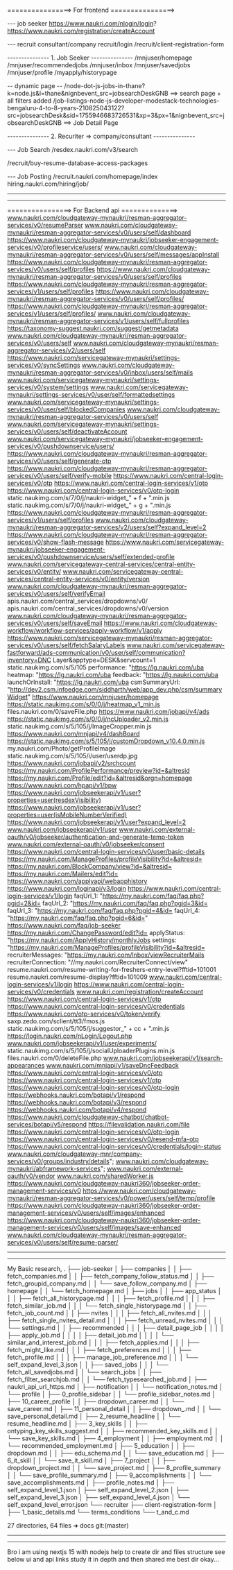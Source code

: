 
================> For frontend ================>

--- job seeker
https://www.naukri.com/nlogin/login?
https://www.naukri.com/registration/createAccount

--- recruit consultant/company
recruit/login
/recruit/client-registration-form

--------------- 1. Job Seeker ---------------
/mnjuser/homepage
/mnjuser/recommendedjobs
/mnjuser/inbox
/mnjuser/savedjobs
/mnjuser/profile
/myapply/historypage

-- dynamic page --
/node-dot-js-jobs-in-thane?k=node.js&l=thane&nignbevent_src=jobsearchDeskGNB ==> search page + all filters added
/job-listings-node-js-developer-modestack-technologies-bengaluru-4-to-8-years-210825043122?src=jobsearchDesk&sid=1755946683726531&xp=3&px=1&nignbevent_src=jobsearchDeskGNB ==> Job Detail Page 

--------------- 2. Recuriter => company/consultant ---------------

--- Job Search
/resdex.naukri.com/v3/search

/recruit/buy-resume-database-access-packages

--- Job Posting
/recruit.naukri.com/homepage/index
hiring.naukri.com/hiring/job/

------------------------------------------------------------------------------------------------
------------------------------------------------------------------------------------------------

================> For Backend api ==============>
www.naukri.com/cloudgateway-mynaukri/resman-aggregator-services/v0/resumeParser
www.naukri.com/cloudgateway-mynaukri/resman-aggregator-services/v0/users/self/dashboard
https://www.naukri.com/cloudgateway-mynaukri/jobseeker-engagement-services/v0/profileservice/users/
www.naukri.com/cloudgateway-mynaukri/resman-aggregator-services/v0/users/self/messages/appInstall
https://www.naukri.com/cloudgateway-mynaukri/resman-aggregator-services/v0/users/self/profiles
https://www.naukri.com/cloudgateway-mynaukri/resman-aggregator-services/v0/users/self/profiles
https://www.naukri.com/cloudgateway-mynaukri/resman-aggregator-services/v1/users/self/profiles
https://www.naukri.com/cloudgateway-mynaukri/resman-aggregator-services/v0/users/self/profiles/
https://www.naukri.com/cloudgateway-mynaukri/resman-aggregator-services/v1/users/self/profiles/
www.naukri.com/cloudgateway-mynaukri/resman-aggregator-services/v1/users/self/fullprofiles
https://taxonomy-suggest.naukri.com/suggest/getmetadata
www.naukri.com/cloudgateway-mynaukri/resman-aggregator-services/v0/users/self
www.naukri.com/cloudgateway-mynaukri/resman-aggregator-services/v2/users/self
https://www.naukri.com/servicegateway-mynaukri/settings-services/v0/syncSettings
www.naukri.com/cloudgateway-mynaukri/resman-aggregator-services/v0/inbox/users/self/mails
www.naukri.com/servicegateway-mynaukri/settings-services/v0/system/settings
www.naukri.com/servicegateway-mynaukri/settings-services/v0/user/self/formattedsettings
www.naukri.com/servicegateway-mynaukri/settings-services/v0/user/self/blockedCompanies
www.naukri.com/cloudgateway-mynaukri/resman-aggregator-services/v0/users/self
www.naukri.com/servicegateway-mynaukri/settings-services/v0/users/self/deactivateAccount 
www.naukri.com/servicegateway-mynaukri/jobseeker-engagement-services/v0/pushdownservice/users/
https://www.naukri.com/cloudgateway-mynaukri/resman-aggregator-services/v0/users/self/generate-otp
https://www.naukri.com/cloudgateway-mynaukri/resman-aggregator-services/v0/users/self/verify-mobile
https://www.naukri.com/central-login-services/v0/otp
https://www.naukri.com/central-login-services/v1/otp
https://www.naukri.com/central-login-services/v0/otp-login
static.naukimg.com/s/7/0/j/naukri-widget_" + f + ".min.js
static.naukimg.com/s/7/0/j/naukri-widget_" + g + ".min.js
https://www.naukri.com/cloudgateway-mynaukri/resman-aggregator-services/v1/users/self/profiles
www.naukri.com/cloudgateway-mynaukri/resman-aggregator-services/v2/users/self?expand_level=2
https://www.naukri.com/cloudgateway-mynaukri/resman-aggregator-services/v0/show-flash-message
https://www.naukri.com/servicegateway-mynaukri/jobseeker-engagement-services/v0/pushdownservice/users/self/extended-profile
www.naukri.com/servicegateway-central-services/central-entity-services/v0/entity/
www.naukri.com/servicegateway-central-services/central-entity-services/v0/entity/version
www.naukri.com/cloudgateway-mynaukri/resman-aggregator-services/v0/users/self/verifyEmail
apis.naukri.com/central_services/dropdowns/v0/
apis.naukri.com/central_services/dropdowns/v0/version
www.naukri.com/cloudgateway-mynaukri/resman-aggregator-services/v0/users/self/saveEmail
https://www.naukri.com/cloudgateway-workflow/workflow-services/apply-workflow/v1/apply
https://www.naukri.com/servicegateway-mynaukri/resman-aggregator-services/v0/users/self/fetchSalaryLabels
www.naukri.com/servicegateway-fastforward/ads-communication/v0/user/self/communication?inventory=DNC Layer&apptype=DESK&servcount=1
static.naukimg.com/s/5/105
        performance: "https://lg.naukri.com/uba
        heatmap: "https://lg.naukri.com/uba
        feedback: "https://lg.naukri.com/uba
        launchOrInstall: "https://lg.naukri.com/uba
        csmSummaryUrl: "http://dev2.csm.infoedge.com/siddharth/web/app_dev.php/csm/summaryWidget"
https://www.naukri.com/mnjuser/homepage
https://static.naukimg.com/s/0/0/j/heatmap_v1_min.js
files.naukri.com/0/saveFile.php
https://www.naukri.com/jobapi/v4/ads
https://static.naukimg.com/s/0/0/j/ncUploader_v2.min.js
static.naukimg.com/s/5/105/j/ImageCropper.min.js
https://www.naukri.com/mnjapi/v4/dashBoard
https://static.naukimg.com/s/5/105/j/customDropdown_v10.4.0.min.js
my.naukri.com/Photo/getProfileImage
static.naukimg.com/s/5/105/i/user/userdp.jpg
https://www.naukri.com/jobapi/v2/srchcount
https://my.naukri.com/ProfilePerformance/preview?id=&altresid
https://my.naukri.com/Profile/edit?id=&altresid&orgn=homepage
https://www.naukri.com/hpapi/v1/bpw
https://www.naukri.com/jobseekerapi/v1/user?properties=user(resdexVisibility)
https://www.naukri.com/jobseekerapi/v1/user?properties=user(isMobileNumberVerified)
https://www.naukri.com/jobseekerapi/v1/user?expand_level=2
www.naukri.com/jobseekerapi/v1/user
www.naukri.com/external-oauth/v0/jobseeker/authentication-and-generate-temp-token
www.naukri.com/external-oauth/v0/jobseeker/consent
https://www.naukri.com/central-login-services/v0/user/basic-details
https://my.naukri.com/ManageProfiles/profileVisibility?id=&altresid=
https://my.naukri.com/BlockCompany/view?id=&altresid=
https://my.naukri.com/Mailers/edit?id=
https://www.naukri.com/applyapi/webapphistory
https://www.naukri.com/loginapi/v3/login
https://www.naukri.com/central-login-services/v1/login
        faqUrl_1: "https://my.naukri.com/faq/faq.php?pgid=2&id=
        faqUrl_2: "https://my.naukri.com/faq/faq.php?pgid=3&id=
        faqUrl_3: "https://my.naukri.com/faq/faq.php?pgid=4&id=
        faqUrl_4: "https://my.naukri.com/faq/faq.php?pgid=6&id="
https://www.naukri.com/faq/job-seeker
https://my.naukri.com/ChangePassword/edit?id=
        applyStatus: "https://my.naukri.com/ApplyHistory/monthlyJobs
        settings: "https://my.naukri.com/ManageProfiles/profileVisibility?id=&altresid=
        recruiterMessages: "https://my.naukri.com/Inbox/viewRecruiterMails
        recruiterConnection: "//my.naukri.com/RecruiterConnect/view"
resume.naukri.com/resume-writing-for-freshers-entry-level?fftid=101001
resume.naukri.com/resume-display?fftid=101009
www.naukri.com/central-login-services/v1/login
https://www.naukri.com/central-login-services/v0/credentials
www.naukri.com/registration/createAccount
https://www.naukri.com/central-login-services/v1/otp
https://www.naukri.com/central-login-services/v0/credentials
https://www.naukri.com/otp-services/v0/token/verify
saxp.zedo.com/sclient/tt3/fmos.js
static.naukimg.com/s/5/105/j/suggestor_" + cc + ".min.js
https://login.naukri.com/nLogin/Logout.php
www.naukri.com/jobseekerapi/v1/user/experiments/
static.naukimg.com/s/5/105/j/socialUploaderPlugins.min.js
files.naukri.com/0/deleteFile.php
www.naukri.com/jobseekerapi/v1/search-appearances
www.naukri.com/mnjapi/v1/saveDncFeedback
https://www.naukri.com/central-login-services/v0/otp
https://www.naukri.com/central-login-services/v1/otp
https://www.naukri.com/central-login-services/v0/otp-login
https://webhooks.naukri.com/botapi/v1/respond
https://webhooks.naukri.com/botapi/v3/respond
https://webhooks.naukri.com/botapi/v4/respond
https://www.naukri.com/cloudgateway-chatbot/chatbot-services/botapi/v5/respond
https://filevalidation.naukri.com/file
https://www.naukri.com/central-login-services/v0/otp-login
https://www.naukri.com/central-login-services/v0/resend-mfa-otp
https://www.naukri.com/central-login-services/v0/credentials/login-status
www.naukri.com/cloudgateway-mnr/company-services/v0/groups/industry/details";
www.naukri.com/cloudgateway-mynaukri/abframework-services";
www.naukri.com/external-oauth/v0/vendor
www.naukri.com/sharedWorker.js
https://www.naukri.com/cloudgateway-naukri360/jobseeker-order-management-services/v0
https://www.naukri.com/cloudgateway-mynaukri/resman-aggregator-services/v0/power/users/self/temp/profile
https://www.naukri.com/cloudgateway-naukri360/jobseeker-order-management-services/v0/users/self/images/enhanced
https://www.naukri.com/cloudgateway-naukri360/jobseeker-order-management-services/v0/users/self/images/save-enhanced
www.naukri.com/cloudgateway-mynaukri/resman-aggregator-services/v0/users/self/resume-parser/

------------------------------------------------------------------------------------------------
------------------------------------------------------------------------------------------------

My Basic research,
.
├── job-seeker
│   ├── companies
│   │   ├── fetch_companies.md
│   │   ├── fetch_company_follow_status.md
│   │   ├── fetch_groupid_company.md
│   │   └── save_follow_company.md
│   ├── homepage
│   │   └── fetch_homepage.md
│   ├── jobs
│   │   ├── app_status
│   │   │   ├── fetch_all_historypage.md
│   │   │   ├── fetch_profile.md
│   │   │   ├── fetch_similar_job.md
│   │   │   └── fetch_single_historypage.md
│   │   ├── fetch_job_count.md
│   │   ├── nvites
│   │   │   ├── fetch_all_nvites.md
│   │   │   ├── fetch_single_nvites_detail.md
│   │   │   ├── fetch_unread_nvites.md
│   │   │   └── settings.md
│   │   ├── recommended
│   │   │   ├── detail_page_job
│   │   │   │   ├── apply_job.md
│   │   │   │   ├── detail_job.md
│   │   │   │   └── similar_and_interest_job.md
│   │   │   ├── fetch_applies.md
│   │   │   ├── fetch_might_like.md
│   │   │   ├── fetch_preferences.md
│   │   │   ├── fetch_profile.md
│   │   │   ├── manage_job_preference.md
│   │   │   └── self_expand_level_3.json
│   │   ├── saved_jobs
│   │   │   └── fetch_all_savedjobs.md
│   │   └── search_jobs
│   │       ├── fetch_filter_searchjob.md
│   │       └── fetch_typesearched_job.md
│   ├── naukri_api_url_https.md
│   ├── notification
│   │   └── notification_notes.md
│   └── profile
│       ├── 0_profile_sidebar
│       │   └── profile_sidebar_notes.md
│       ├── 10_career_profile
│       │   ├── dropdown_career.md
│       │   └── save_career.md
│       ├── 11_personal_detail
│       │   ├── dropdown_.md
│       │   └── save_personal_detail.md
│       ├── 2_resume_headline
│       │   └── resume_headline.md
│       ├── 3_key_skills
│       │   ├── ontyping_key_skills_suggest.md
│       │   ├── recommended_key_skills.md
│       │   └── save_key_skills.md
│       ├── 4_employment
│       │   ├── employment.md
│       │   └── recommended_employment.md
│       ├── 5_education
│       │   ├── dropdown.md
│       │   ├── edu_schema.md
│       │   └── save_education.md
│       ├── 6_it_skill
│       │   └── save_it_skill.md
│       ├── 7_project
│       │   ├── dropdown_project.md
│       │   └── save_project.md
│       ├── 8_profile_summary
│       │   └── save_profile_summary.md
│       ├── 9_accomplishments
│       │   └── save_accomplishments.md
│       ├── profile_notes.md
│       ├── self_expand_level_1.json
│       ├── self_expand_level_2.json
│       ├── self_expand_level_3.json
│       ├── self_expand_level_4.json
│       └── self_expand_level_error.json
└── recruiter
    ├── client-registration-form
    │   ├── 1_basic_details.md
    └── terms_conditions
        └── t_and_c.md

27 directories, 64 files
➜  docs git:(master) 

------------------------------------------------------------------------------------------------
------------------------------------------------------------------------------------------------
Bro i am using nextjs 15 with nodejs help to create dir and files structure see below ui and api links study it in depth and then shared me best dir okay...